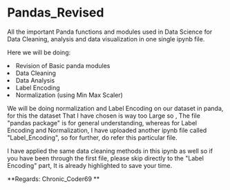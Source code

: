 # Pandas_Revised
All the important Panda functions and modules used in Data Science for Data Cleaning, analysis and data visualization in one single ipynb file.

Here we will be doing:
<li> Revision of Basic panda modules </li>
<li> Data Cleaning </li>
<li> Data Analysis </li>
<li> Label Encoding </li>
<li> Normalization (using Min Max Scaler) </li>

<p>
  
We will be doing normalization and Label Encoding on our dataset in panda, for this the dataset That I have chosen is way too Large so , The file "pandas package" is for general understanding, whereas for Label Encoding and Normalization, I have uploaded another ipynb file called "Label_Encoding", so for further, do refer this particular file.

I have applied the same data cleaning methods in this ipynb as well so if you have been through the first file, please skip directly to the "Label Encoding" part, It is already highlighted to save your time.

**Regards: Chronic_Coder69
**
